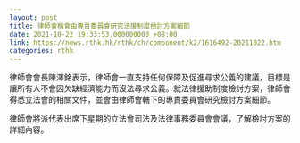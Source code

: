 ```yaml
---
layout: post
title: 律師會稱會由專責委員會研究法援制度檢討方案細節
date: 2021-10-22 19:33:53.000000000 +08:00
link: https://news.rthk.hk/rthk/ch/component/k2/1616492-20211022.htm
categories: rthk
---
```


律師會會長陳澤銘表示，律師會一直支持任何保障及促進尋求公義的建議，目標是讓所有人不會因欠缺經濟能力而沒法尋求公義。就法律援助制度檢討方案，律師會得悉立法會的相關文件，並會由律師會轄下的專責委員會研究檢討方案細節。

律師會將派代表出席下星期的立法會司法及法律事務委員會會議，了解檢討方案的詳細內容。
